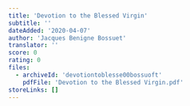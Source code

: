 ```yaml
---
title: 'Devotion to the Blessed Virgin'
subtitle: ''
dateAdded: '2020-04-07'
author: 'Jacques Benigne Bossuet'
translator: ''
score: 0
rating: 0
files:
  - archiveId: 'devotiontoblesse00bossuoft'
    pdfFile: 'Devotion to the Blessed Virgin.pdf'
storeLinks: []
---
```


